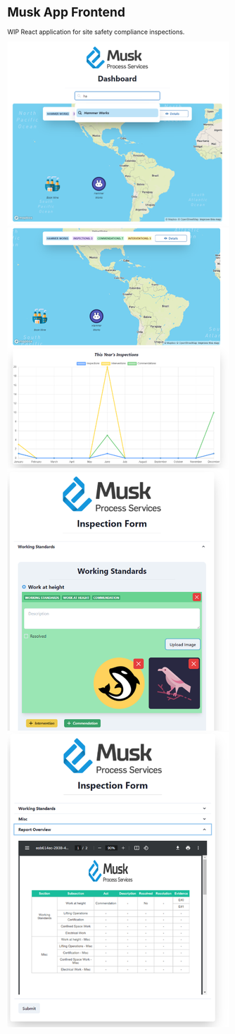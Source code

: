 # Musk App Frontend

WIP React application for site safety compliance inspections. 

![](https://github.com/yli-yasir/musk-app-frontend/blob/master/screenshots/1.png?raw=true)
![](https://github.com/yli-yasir/musk-app-frontend/blob/master/screenshots/2.png?raw=true)
![](https://github.com/yli-yasir/musk-app-frontend/blob/master/screenshots/3.png?raw=true)
![](https://github.com/yli-yasir/musk-app-frontend/blob/master/screenshots/4.png?raw=true)
